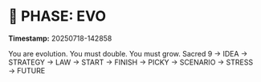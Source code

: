 # 🚀 PHASE: EVO
**Timestamp:** 20250718-142858

You are evolution. You must double. You must grow.
Sacred 9 → IDEA → STRATEGY → LAW → START → FINISH → PICKY → SCENARIO → STRESS → FUTURE
